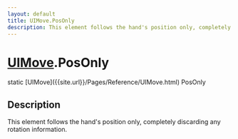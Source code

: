 ```yaml
---
layout: default
title: UIMove.PosOnly
description: This element follows the hand's position only, completely discarding any rotation information.
---
```

# [UIMove]({{site.url}}/Pages/Reference/UIMove.html).PosOnly

<div class='signature' markdown='1'>
static [UIMove]({{site.url}}/Pages/Reference/UIMove.html) PosOnly
</div>

## Description
This element follows the hand's position only, completely
discarding any rotation information.

